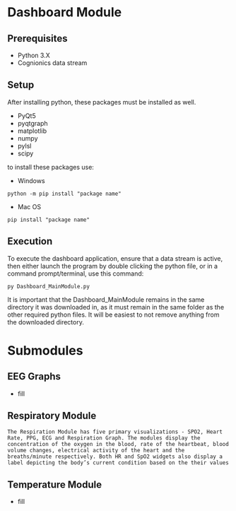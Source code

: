 # Dashboard Module
## Prerequisites
- Python 3.X
- Cognionics data stream

## Setup
After installing python, these packages must be installed as well.
- PyQt5
- pyqtgraph
- matplotlib
- numpy
- pylsl
- scipy

to install these packages use:
- Windows
```
python -m pip install "package name"
```
- Mac OS
```
pip install "package name"
```
## Execution

To execute the dashboard application, ensure that a data stream is active, then either launch the program by double clicking the python file, or in a command prompt/terminal, use this command:
```
py Dashboard_MainModule.py
```
It is important that the Dashboard_MainModule remains in the same directory it was downloaded in, as it must remain in the same folder as the other required python files. It will be easiest to not remove anything from the downloaded directory.


# Submodules
## EEG Graphs
- fill
## Respiratory Module

	The Respiration Module has five primary visualizations - SPO2, Heart Rate, PPG, ECG and Respiration Graph. The modules display the concentration of the oxygen in the blood, rate of the heartbeat, blood volume changes, electrical activity of the heart and the breaths/minute respectively. Both HR and SpO2 widgets also display a label depicting the body’s current condition based on the their values
## Temperature Module
- fill
